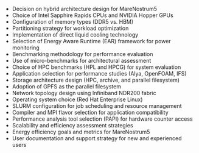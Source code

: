 - Decision on hybrid architecture design for MareNostrum5
- Choice of Intel Sapphire Rapids CPUs and NVIDIA Hopper GPUs
- Configuration of memory types (DDR5 vs. HBM)
- Partitioning strategy for workload optimization
- Implementation of direct liquid cooling technology
- Selection of Energy Aware Runtime (EAR) framework for power monitoring
- Benchmarking methodology for performance evaluation
- Use of micro-benchmarks for architectural assessment
- Choice of HPC benchmarks (HPL and HPCG) for system evaluation
- Application selection for performance studies (Alya, OpenFOAM, IFS)
- Storage architecture design (HPC, archive, and parallel filesystem)
- Adoption of GPFS as the parallel filesystem
- Network topology design using Infiniband NDR200 fabric
- Operating system choice (Red Hat Enterprise Linux)
- SLURM configuration for job scheduling and resource management
- Compiler and MPI flavor selection for application compatibility
- Performance analysis tool selection (PAPI) for hardware counter access
- Scalability and efficiency assessment strategies
- Energy efficiency goals and metrics for MareNostrum5
- User documentation and support strategy for new and experienced users
